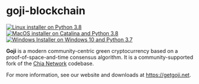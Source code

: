 # goji-blockchain

[![Linux installer on Python 3.8](https://github.com/GetGoji/goji-blockchain/actions/workflows/build-linux-installer.yml/badge.svg?branch=main)](https://github.com/GetGoji/goji-blockchain/actions/workflows/build-linux-installer.yml)
[![MacOS installer on Catalina and Python 3.8](https://github.com/GetGoji/goji-blockchain/actions/workflows/build-macos-installer.yml/badge.svg?branch=main)](https://github.com/GetGoji/goji-blockchain/actions/workflows/build-macos-installer.yml)
[![Windows Installer on Windows 10 and Python 3.7](https://github.com/GetGoji/goji-blockchain/actions/workflows/build-windows-installer.yml/badge.svg?branch=main)](https://github.com/GetGoji/goji-blockchain/actions/workflows/build-windows-installer.yml)

**Goji** is a modern community-centric green cryptocurrency based on a proof-of-space-and-time consensus algorithm. It is a community-supported fork of the [Chia Network](https://github.com/Chia-Network/chia-blockchain) codebase.

For more information, see our website and downloads at https://getgoji.net.